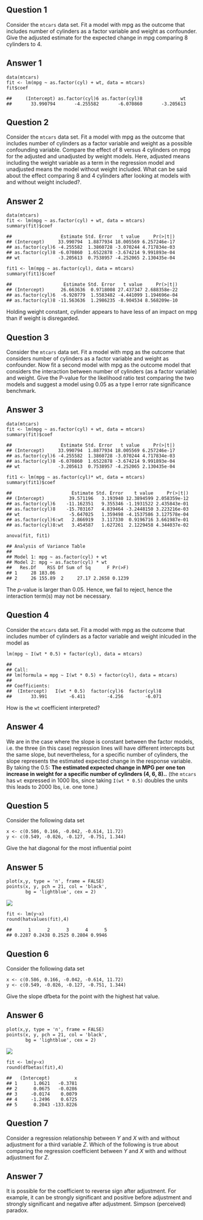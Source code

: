 <style>
r { color: Red }
o { color: Orange }
g { color: Green }
</style>

## Question 1

Consider the `mtcars` data set. Fit a model with mpg as the outcome that
includes number of cylinders as a factor variable and weight as
confounder. Give the adjusted estimate for the expected change in mpg
comparing 8 cylinders to 4.

## Answer 1

    data(mtcars)
    fit <- lm(mpg ~ as.factor(cyl) + wt, data = mtcars)
    fit$coef

    ##     (Intercept) as.factor(cyl)6 as.factor(cyl)8              wt 
    ##       33.990794       -4.255582       -6.070860       -3.205613

## Question 2

Consider the `mtcars` data set. Fit a model with mpg as the outcome that
includes number of cylinders as a factor variable and weight as a
possible confounding variable. Compare the effect of 8 versus 4
cylinders on mpg for the adjusted and unadjusted by weight models. Here,
adjusted means including the weight variable as a term in the regression
model and unadjusted means the model without weight included. What can
be said about the effect comparing 8 and 4 cylinders after looking at
models with and without weight included?.

## Answer 2

    data(mtcars)
    fit <- lm(mpg ~ as.factor(cyl) + wt, data = mtcars)
    summary(fit)$coef

    ##                  Estimate Std. Error   t value     Pr(>|t|)
    ## (Intercept)     33.990794  1.8877934 18.005569 6.257246e-17
    ## as.factor(cyl)6 -4.255582  1.3860728 -3.070244 4.717834e-03
    ## as.factor(cyl)8 -6.070860  1.6522878 -3.674214 9.991893e-04
    ## wt              -3.205613  0.7538957 -4.252065 2.130435e-04

    fit1 <- lm(mpg ~ as.factor(cyl), data = mtcars)
    summary(fit1)$coef

    ##                   Estimate Std. Error   t value     Pr(>|t|)
    ## (Intercept)      26.663636  0.9718008 27.437347 2.688358e-22
    ## as.factor(cyl)6  -6.920779  1.5583482 -4.441099 1.194696e-04
    ## as.factor(cyl)8 -11.563636  1.2986235 -8.904534 8.568209e-10

Holding weight constant, cylinder appears to have less of an impact on
mpg than if weight is disregarded.

## Question 3

Consider the `mtcars` data set. Fit a model with mpg as the outcome that
considers number of cylinders as a factor variable and weight as
confounder. Now fit a second model with mpg as the outcome model that
considers the interaction between number of cylinders (as a factor
variable) and weight. Give the P-value for the likelihood ratio test
comparing the two models and suggest a model using 0.05 as a type I
error rate significance benchmark.

## Answer 3

    data(mtcars)
    fit <- lm(mpg ~ as.factor(cyl) + wt, data = mtcars)
    summary(fit)$coef

    ##                  Estimate Std. Error   t value     Pr(>|t|)
    ## (Intercept)     33.990794  1.8877934 18.005569 6.257246e-17
    ## as.factor(cyl)6 -4.255582  1.3860728 -3.070244 4.717834e-03
    ## as.factor(cyl)8 -6.070860  1.6522878 -3.674214 9.991893e-04
    ## wt              -3.205613  0.7538957 -4.252065 2.130435e-04

    fit1 <- lm(mpg ~ as.factor(cyl)* wt, data = mtcars)
    summary(fit1)$coef

    ##                      Estimate Std. Error    t value     Pr(>|t|)
    ## (Intercept)         39.571196   3.193940 12.3894599 2.058359e-12
    ## as.factor(cyl)6    -11.162351   9.355346 -1.1931522 2.435843e-01
    ## as.factor(cyl)8    -15.703167   4.839464 -3.2448150 3.223216e-03
    ## wt                  -5.647025   1.359498 -4.1537586 3.127578e-04
    ## as.factor(cyl)6:wt   2.866919   3.117330  0.9196716 3.661987e-01
    ## as.factor(cyl)8:wt   3.454587   1.627261  2.1229458 4.344037e-02

    anova(fit, fit1)

    ## Analysis of Variance Table
    ## 
    ## Model 1: mpg ~ as.factor(cyl) + wt
    ## Model 2: mpg ~ as.factor(cyl) * wt
    ##   Res.Df    RSS Df Sum of Sq      F Pr(>F)
    ## 1     28 183.06                           
    ## 2     26 155.89  2     27.17 2.2658 0.1239

The *p*-value is larger than 0.05. Hence, we fail to reject, hence the
interaction term(s) may not be necessary.

## Question 4

Consider the `mtcars` data set. Fit a model with mpg as the outcome that
includes number of cylinders as a factor variable and weight inlcuded in
the model as

    lm(mpg ~ I(wt * 0.5) + factor(cyl), data = mtcars)

    ## 
    ## Call:
    ## lm(formula = mpg ~ I(wt * 0.5) + factor(cyl), data = mtcars)
    ## 
    ## Coefficients:
    ##  (Intercept)   I(wt * 0.5)  factor(cyl)6  factor(cyl)8  
    ##       33.991        -6.411        -4.256        -6.071

How is the `wt` coefficient interpreted?

## Answer 4

We are in the case where the slope is constant between the factor
models, i.e. the three (in this case) regression lines will have
different intercepts but the same slope, but nevertheless, for a
specific number of cylinders, the slope represents the estimated
expected change in the response variable. By taking the 0.5: **The
estimated expected change in MPG per one ton increase in weight for a
specific number of cylinders (4, 6, 8)..** (the `mtcars` has `wt`
expressed in 1000 lbs, since taking `I(wt * 0.5)` doubles the units this
leads to 2000 lbs, i.e. one tone.)

## Question 5

Consider the following data set

    x <- c(0.586, 0.166, -0.042, -0.614, 11.72)
    y <- c(0.549, -0.026, -0.127, -0.751, 1.344)

Give the hat diagonal for the most influential point

## Answer 5

    plot(x,y, type = 'n', frame = FALSE)
    points(x, y, pch = 21, col = 'black', 
           bg = 'lightblue', cex = 2)

![](Quiz3_files/figure-markdown_strict/unnamed-chunk-6-1.png)

    fit <- lm(y~x)
    round(hatvalues(fit),4)

    ##      1      2      3      4      5 
    ## 0.2287 0.2438 0.2525 0.2804 0.9946

## Question 6

Consider the following data set

    x <- c(0.586, 0.166, -0.042, -0.614, 11.72)
    y <- c(0.549, -0.026, -0.127, -0.751, 1.344)

Give the slope dfbeta for the point with the highest hat value.

## Answer 6

    plot(x,y, type = 'n', frame = FALSE)
    points(x, y, pch = 21, col = 'black', 
           bg = 'lightblue', cex = 2)

![](Quiz3_files/figure-markdown_strict/unnamed-chunk-8-1.png)

    fit <- lm(y~x)
    round(dfbetas(fit),4)

    ##   (Intercept)         x
    ## 1      1.0621   -0.3781
    ## 2      0.0675   -0.0286
    ## 3     -0.0174    0.0079
    ## 4     -1.2496    0.6725
    ## 5      0.2043 -133.8226

## Question 7

Consider a regression relationship between *Y* and *X* with and without
adjustment for a third variable *Z*. Which of the following is true
about comparing the regression coefficient between *Y* and *X* with and
without adjustment for *Z*.

## Answer 7

It is possible for the coefficient to reverse sign after adjustment. For
example, it can be strongly significant and positive before adjustment
and strongly significant and negative after adjustment. Simpson
(perceived) paradox.
